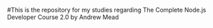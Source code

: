 #This is the repository for my studies regarding The Complete Node.js Developer Course 2.0 by Andrew Mead

